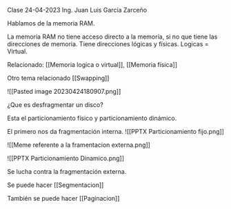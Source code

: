 Clase 24-04-2023
Ing. Juan Luis García Zarceño

Hablamos de la memoria RAM. 

La memoría RAM no tiene acceso directo a la memoría, si no que tiene las direcciones de memoria. 
Tiene direcciones lógicas y físicas. 
Logicas = Virtual. 

Relacionado: [[Memoria logica o virtual]], [[Memoria física]]

Otro tema relacionado [[Swapping]]

![[Pasted image 20230424180907.png]]

¿Que es desfragmentar un disco?

Esta el particionamiento físico y particionamiento dinámico. 

El primero nos da fragmentación interna. 
![[PPTX Particionamiento fijo.png]]

![[Meme referente a la framentacion externa.png]]

![[PPTX Particionamiento Dinamico.png]]

Se lucha contra la fragmentación externa. 

Se puede hacer [[Segmentacion]]

También se puede hacer [[Paginacion]]


